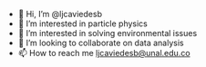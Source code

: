 - 👋 Hi, I’m @ljcaviedesb
- 👀 I’m interested in particle physics
- 🌱 I’m interested in solving environmental issues 
- 💞️ I’m looking to collaborate on data analysis
- 📫 How to reach me ljcaviedesb@unal.edu.co

<!---
ljcaviedesb/ljcaviedesb is a ✨ special ✨ repository because its `README.md` (this file) appears on your GitHub profile.
You can click the Preview link to take a look at your changes.
--->
